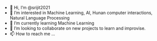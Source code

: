 - 👋 Hi, I’m @srijit2021
- 👀 I’m interested in Machine Learning, AI, Hunan computer interactions, Natural Language Processing
- 🌱 I’m currently learning Machine Learning
- 💞️ I’m looking to collaborate on new projects to learn and improvise.
- 📫 How to reach me ...

<!---
srijit2021/srijit2021 is a ✨ special ✨ repository because its `README.md` (this file) appears on your GitHub profile.
You can click the Preview link to take a look at your changes.
--->
